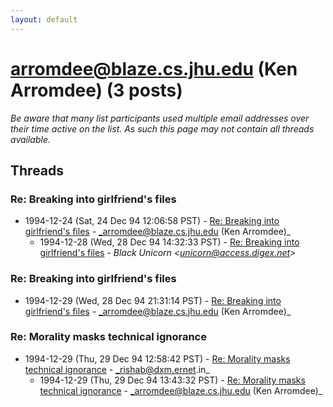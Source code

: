 ```yaml
---
layout: default
---
```


# arromdee@blaze.cs.jhu.edu (Ken Arromdee) (3 posts)

_Be aware that many list participants used multiple email addresses over their time active on the list. As such this page may not contain all threads available._

## Threads

### Re: Breaking into girlfriend's files
+ 1994-12-24 (Sat, 24 Dec 94 12:06:58 PST) - [Re: Breaking into girlfriend's files](/archive/1994/12/e1aa44cb42444fb0e94a7a08f55c6ec05446c7a5b8962e9677a408a32922783f) - _arromdee@blaze.cs.jhu.edu (Ken Arromdee)_
  + 1994-12-28 (Wed, 28 Dec 94 14:32:33 PST) - [Re: Breaking into girlfriend's files](/archive/1994/12/b27eb55d96b10df53d14c5fc862077d45843eebd4a3596628dc9e09b6bd3d88a) - _Black Unicorn \<unicorn@access.digex.net\>_

### Re: Breaking into girlfriend's files
+ 1994-12-29 (Wed, 28 Dec 94 21:31:14 PST) - [Re: Breaking into girlfriend's files](/archive/1994/12/0150e4878cff1d656f7c1021322d4874eb2d77937ba8c9dd2e4b876e3d6fe361) - _arromdee@blaze.cs.jhu.edu (Ken Arromdee)_

### Re: Morality masks technical ignorance
+ 1994-12-29 (Thu, 29 Dec 94 12:58:42 PST) - [Re: Morality masks technical ignorance](/archive/1994/12/60a8920988ba57b8df6b5a2b55baa40df8cff95d5832f7c8f1319fda8c7ae6c4) - _rishab@dxm.ernet.in_
  + 1994-12-29 (Thu, 29 Dec 94 13:43:32 PST) - [Re: Morality masks technical ignorance](/archive/1994/12/96d21cc3b22b82ba25b9c4d7a27ec2c55bd0b356cbd0eb8acdfcd41ac305a56f) - _arromdee@blaze.cs.jhu.edu (Ken Arromdee)_

